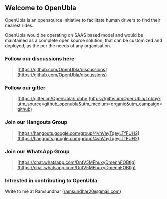 ## Welcome to OpenUbla

OpenUbla is an opensource initiative to facilitate human drivers to find their nearest rides.

OpenUbla would be operating on SAAS based model and would be maintained as a complete open source solution, that can be customized and deployed, as the per the needs of any organisation.

### Follow our discussions here
> [https://github.com/OpenUbla/discussions](https://github.com/OpenUbla/discussions)

### Follow our gitter
> [https://gitter.im/OpenUbla/Lobby](https://gitter.im/OpenUbla/Lobby?utm_source=github_openubla&utm_medium=organic&utm_campaign=github)

### Join our Hangouts Group
> [https://hangouts.google.com/group/4vhVayTqeyLTfFUH2](https://hangouts.google.com/group/4vhVayTqeyLTfFUH2)

### Join our WhatsApp Group
> [https://chat.whatsapp.com/DntV5MFhuxyDmenhFOBtlg](https://chat.whatsapp.com/DntV5MFhuxyDmenhFOBtlg)


### Intrested in contributing to OpenUbla

Write to me at Ramsundhar (ramsundhar20@gmail.com)
